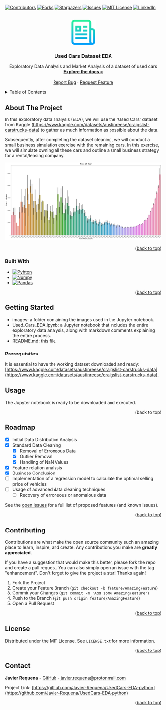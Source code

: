 <a name="readme-top"></a>

<!-- PROJECT SHIELDS -->
<!--
*** I'm using markdown "reference style" links for readability.
*** Reference links are enclosed in brackets [ ] instead of parentheses ( ).
*** See the bottom of this document for the declaration of the reference variables
*** for contributors-url, forks-url, etc. This is an optional, concise syntax you may use.
*** https://www.markdownguide.org/basic-syntax/#reference-style-links
-->
[![Contributors][contributors-shield]][contributors-url]
[![Forks][forks-shield]][forks-url]
[![Stargazers][stars-shield]][stars-url]
[![Issues][issues-shield]][issues-url]
[![MIT License][license-shield]][license-url]
[![LinkedIn][linkedin-shield]][linkedin-url]



<!-- PROJECT LOGO -->
<br />
<div align="center">
  <a href="https://github.com/Javier-Requena/UsedCars-EDA-python">
    <img src="images/logo.png" alt="Logo" width="80" height="80">
  </a>

<h3 align="center">Used Cars Dataset EDA</h3>

  <p align="center">
    Exploratory Data Analysis and Market Analysis of a dataset of used cars
    <br />
    <a href="https://github.com/Javier-Requena/UsedCars-EDA-python"><strong>Explore the docs »</strong></a>
    <br />
    <br />
    <a href="https://github.com/github_username/repo_name/issues">Report Bug</a>
    ·
    <a href="https://github.com/github_username/repo_name/issues">Request Feature</a>
  </p>
</div>



<!-- TABLE OF CONTENTS -->
<details>
  <summary>Table of Contents</summary>
  <ol>
    <li>
      <a href="#about-the-project">About The Project</a>
      <ul>
        <li><a href="#built-with">Built With</a></li>
      </ul>
    </li>
    <li>
      <a href="#getting-started">Getting Started</a>
      <ul>
        <li><a href="#prerequisites">Prerequisites</a></li>
      </ul>
    </li>
    <li><a href="#usage">Usage</a></li>
    <li><a href="#roadmap">Roadmap</a></li>
    <li><a href="#contributing">Contributing</a></li>
    <li><a href="#license">License</a></li>
    <li><a href="#contact">Contact</a></li>
  </ol>
</details>



<!-- ABOUT THE PROJECT -->
## About The Project

In this exploratory data analysis (EDA), we will use the 'Used Cars' dataset from Kaggle (https://www.kaggle.com/datasets/austinreese/craigslist-carstrucks-data) to gather as much information as possible about the data.

Subsequently, after completing the dataset cleaning, we will conduct a small business simulation exercise with the remaining cars. In this exercise, we will simulate owning all these cars and outline a small business strategy for a rental/leasing company.

<img src="images/graph.png" alt="Logo" width="1200">

<p align="right">(<a href="#readme-top">back to top</a>)</p>



### Built With

* [![Pyhton][Python]][Python-url]
* [![Numpy][Numpy]][Numpy-url]
* [![Pandas][Pandas]][Pandas-url]

<p align="right">(<a href="#readme-top">back to top</a>)</p>



<!-- GETTING STARTED -->
## Getting Started

- images: a folder containing the images used in the Jupyter notebook.
- Used_Cars_EDA.ipynb: a Jupyter notebook that includes the entire exploratory data analysis, along with markdown comments explaining the entire process.
- README.md: this file.

### Prerequisites

It is essential to have the working dataset downloaded and ready: [https://www.kaggle.com/datasets/austinreese/craigslist-carstrucks-data](https://www.kaggle.com/datasets/austinreese/craigslist-carstrucks-data).

<!-- USAGE EXAMPLES -->
## Usage

The Jupyter notebook is ready to be downloaded and executed.

<p align="right">(<a href="#readme-top">back to top</a>)</p>



<!-- ROADMAP -->
## Roadmap

- [x] Initial Data Distribution Analysis
- [x] Standard Data Cleaning
    - [x] Removal of Erroneous Data
    - [x] Outlier Removal
    - [x] Handling of NaN Values
- [x] Feature relation analysis
- [x] Business Conclusion
- [ ] Implementation of a regression model to calculate the optimal selling price of vehicles
- [ ] Usage of advanced data cleaning techniques
    - [ ] Recovery of erroneous or anomalous data 

See the [open issues](https://github.com/Javier-Requena/UsedCars-EDA-python/issues) for a full list of proposed features (and known issues).

<p align="right">(<a href="#readme-top">back to top</a>)</p>



<!-- CONTRIBUTING -->
## Contributing

Contributions are what make the open source community such an amazing place to learn, inspire, and create. Any contributions you make are **greatly appreciated**.

If you have a suggestion that would make this better, please fork the repo and create a pull request. You can also simply open an issue with the tag "enhancement".
Don't forget to give the project a star! Thanks again!

1. Fork the Project
2. Create your Feature Branch (`git checkout -b feature/AmazingFeature`)
3. Commit your Changes (`git commit -m 'Add some AmazingFeature'`)
4. Push to the Branch (`git push origin feature/AmazingFeature`)
5. Open a Pull Request

<p align="right">(<a href="#readme-top">back to top</a>)</p>



<!-- LICENSE -->
## License

Distributed under the MIT License. See `LICENSE.txt` for more information.

<p align="right">(<a href="#readme-top">back to top</a>)</p>



<!-- CONTACT -->
## Contact

**Javier Requena** - [GitHub](https://github.com/Javier-Requena) - javier.requena@protonmail.com

Project Link: [https://github.com/Javier-Requena/UsedCars-EDA-python](https://github.com/Javier-Requena/UsedCars-EDA-python)

<p align="right">(<a href="#readme-top">back to top</a>)</p>

<!-- MARKDOWN LINKS & IMAGES -->
<!-- https://www.markdownguide.org/basic-syntax/#reference-style-links -->
[contributors-shield]: https://img.shields.io/github/contributors/Javier-Requena/UsedCars-EDA-python.svg?style=for-the-badge
[contributors-url]: https://github.com/Javier-Requena/UsedCars-EDA-python/graphs/contributors
[forks-shield]: https://img.shields.io/github/forks/Javier-Requena/UsedCars-EDA-python.svg?style=for-the-badge
[forks-url]: https://github.com/Javier-Requena/UsedCars-EDA-python/forks
[stars-shield]: https://img.shields.io/github/stars/Javier-Requena/UsedCars-EDA-python.svg?style=for-the-badge
[stars-url]: https://github.com/Javier-Requena/UsedCars-EDA-python/stargazers
[issues-shield]: https://img.shields.io/github/issues/Javier-Requena/UsedCars-EDA-python.svg?style=for-the-badge
[issues-url]: https://github.com/Javier-Requena/UsedCars-EDA-python/issues
[license-shield]: https://img.shields.io/github/license/Javier-Requena/UsedCars-EDA-python.svg?style=for-the-badge
[license-url]: https://github.com/Javier-Requena/UsedCars-EDA-python/blob/main/LICENSE
[linkedin-shield]: https://img.shields.io/badge/-LinkedIn-black.svg?style=for-the-badge&logo=linkedin&colorB=555
[linkedin-url]: https://www.linkedin.com/in/javier-requena-gonzalez/
[graph]: images/graph.png
[Python]: https://img.shields.io/badge/Python-blue?style=for-the-badge&logo=python&logoColor=yellow
[Python-url]: https://www.python.org/
[Numpy]: https://img.shields.io/badge/Numpy-8198DF?style=for-the-badge&logo=numpy&logoColor=091A4F
[Numpy-url]: https://reactjs.org/
[Pandas]: https://img.shields.io/badge/Pandas-606060?style=for-the-badge&logo=pandas&logoColor=white
[Pandas-url]: https://pandas.pydata.org/

